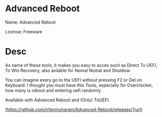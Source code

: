 # Advanced Reboot
Name: Advanced Reboot

License: Freeware

# Desc
As name of these tools, it makes you easy to acces such as Direct To UEFI, To Win Recovery, also avilable for Nomal Nomal and Shutdow.

You can imagine every go to the UEFI without pressing F2 or Del on Keyboard. I thought you must have this Tools, especially for Overclocker, how many is reboot and entering uefi randomly

Available with Advanced Reboot and (Only) ToUEFI.

[https://github.com/irfanmuharam/Advanced-Reboot/releases/](url)

